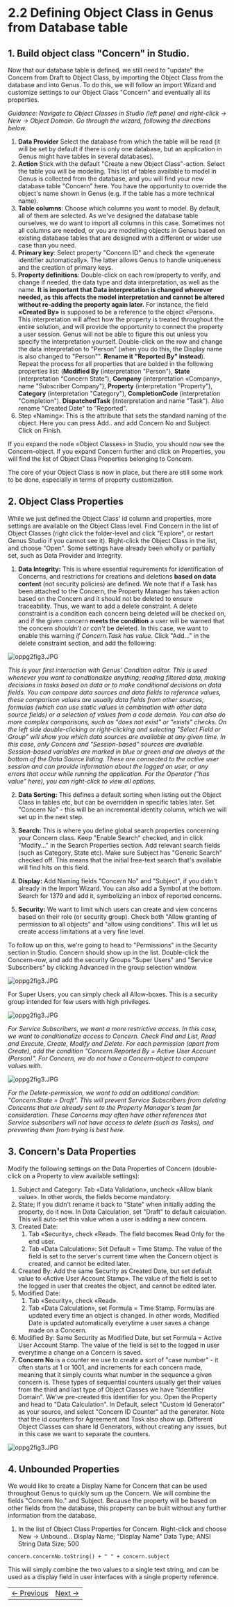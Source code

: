 # 2.2 Defining Object Class in Genus from Database table



## 1. Build object class "Concern" in Studio.

Now that our database table is defined, we still need to "update" the Concern from Draft to Object Class, by importing the Object Class from the database and into Genus. To do this, we will follow an import Wizard and customize settings to our Object Class "Concern" and eventually all its properties.

*Guidance: Navigate to Object Classes in Studio (left pane) and right-click -> New -> Object Domain. Go through the wizard, following the directions below.*

1. **Data Provider** Select the database from which the table will be read (it will be set by default if there is only one database, but an application in Genus might have tables in several databases).
2. **Action** Stick with the default "Create a new Object Class"-action. Select the table you will be modeling. This list of tables available to model in Genus is collected from the database, and you will find your new database table "Concern" here. You have the opportunity to override the object's name shown in Genus (e.g. if the table has a more technical name).
3. **Table columns**: Choose which columns you want to model. By default, all of them are selected. As we've designed the database table ourselves, we do want to import all columns in this case. Sometimes not all columns are needed, or you are modelling objects in Genus based on existing database tables that are designed with a different or wider use case than you need.
4. **Primary key**: Select property "Concern ID" and check the «generate identifier automatically». The latter allows Genus to handle uniqueness and the creation of primary keys.
5. **Property definitions**: Double-click on each row/property to verify, and change if needed, the data type and data interpretation, as well as the name. **It is important that Data interpretation is changed wherever needed, as this affects the model interpretation and cannot be altered without re-adding the property again later.** For instance, the field **«Created By»** is supposed to be a reference to the object «Person». This interpretation will affect how the property is treated throughout the entire solution, and will provide the opportunity to connect the property a user session. Genus will not be able to figure this out unless you specify the interpretation yourself. Double-click on the row and change the data interpretation to "Person" (when you do this, the Display name is also changed to "Person"". **Rename it "Reported By" instead**). Repeat the process for all properties that are bolded in the following properties list: (**Modified By** (interpretation "Person"), **State** (interpretation “Concern State”), **Company** (interpretation «Company», name "Subscriber Company"), **Property** (interpretation "Property"),  **Category** (interpretation "Category"), **CompletionCode** (interpretation "Completion"). **DispatchedTask** (itnterpretation and name "Task"). Also rename "Created Date" to "Reported".
6. Step «Naming»: This is the attribute that sets the standard naming of the object. Here you can press Add.. and add Concern No and Subject. Click on Finish.

If you expand the node «Object Classes» in Studio, you should now see the Concern-object. If you expand Concern further and click on Properties, you will find the list of Object Class Properties belonging to Concern.

The core of your Object Class is now in place, but there are still some work to be done, especially in terms of property customization.
<!--
**Block** (interpretation "Block"), **Floor** (interpretation "Floor"),  **Area** (interpretation "Area"),  **Address** (interpretation Address), -->


<!-- **Modified By** (interpretation "Person"), **State** (interpretation “Object State”), **Company** (interpretation «Company»), **Property** (interpretation "Property"), **Address** (interpretation Address), **Category** (interpretation "Category"), **CompletionCode** (interpretation "Completion") -->




## 2. Object Class Properties

While we just defined the Object Class' id column and properties, more settings are available on the Object Class level. Find Concern in the list of Object Classes (right click the folder-level and click "Explore", or restart Genus Studio if you cannot see it). Right-click the Object Class in the list, and choose "Open". Some settings have already been wholly or partially set, such as Data Provider and Integrity.


1. **Data Integrity:** This is where essential requirements for identification of Concerns, and restrictions for creations and deletions **based on data content** (not security policies) are defined. We note that if a Task has been attached to the Concern, the Property Manager has taken action based on the Concern and it should not be deleted to ensure traceability. Thus, we want to add a delete constraint. A delete constraint is a condition each concern being deleted will be checked on, and if the given concern **meets the condition** a user will be warned that the concern *shouldn't or can't* be deleted. In this case, we want to enable this warning *if Concern.Task has value*. Click "Add..." in the delete constraint section, and add the following:


![oppg2fig3.JPG](media/Delete_Constraint.JPG)

*This is your first interaction with Genus' Condition editor. This is used whenever you want to condtionalize anything; reading filtered data, making decisions in tasks based on data or to make conditional decisions on data fields. You can compare data sources and data fields to reference values, these comparison values are usually data fields from other sources, formulas (which can use static values in combination with other data source fields) or a selection of values from a code domain. You can also do more complex comparisons, such as "does not exist" or "exists" checks. On the left side double-clicking or right-clicking and selecting "Select Field or Group" will show you which data sources are available at any given time. In this case, only Concern and "Session-based" sources are available. Session-based variables are marked in blue or green and are always at the bottom of the Data Source listing. These are connected to the active user session and can provide information about the logged on user, or any errors that occur while running the application. For the Operator ("has value" here), you can right-click to view all options.*


2. **Data Sorting:** This defines a default sorting when listing out the Object Class in tables etc, but can be overridden in specific tables later. Set "Concern No" - this will be an incremental identity column, which we will set up in the next step.

3. **Search:** This is where you define global search properties concerning your Concern class. Keep "Enable Search" checked, and in click "Modify..." in the Search Properties section. Add relevant search fields (such as Category, State etc). Make sure Subject has "Generic Search" checked off. This means that the initial free-text search that's available will find hits on this field.

4. **Display:** Add Naming fields "Concern No" and "Subject", if you didn't already in the Import Wizard. You can also add a Symbol at the bottom. Search for 1379 and add it, symbolizing an inbox of reported concerns.


5. **Security:** We want to limit which users can create and view concerns based on their role (or security group). Check both "Allow granting of permission to all objects" and "allow using conditions". This will let us create access limitations at a very fine level.

To follow up on this, we're going to head to "Permissions" in the Security section in Studio. Concern should show up in the list. Double-click the Concern-row, and add the security Groups "Super Users" and "Service Subscribers" by clicking Advanced in the group selection window.
<!--
![oppg2fig3.JPG](media/Permissions_Concern.JPG) -->

![oppg2fig3.JPG](media/Concern_Permission.JPG)

<!-- ![oppg2fig3.JPG](media/Concern_Permissions.PNG)  -->

For Super Users, you can simply check all Allow-boxes. This is a security group intended for few users with high privileges.
<!-- ![oppg2fig3.JPG](media/Concern_Permission_Condition.JPG) -->
<!-- ![oppg2fig3.JPG](media/Permissions_Concern_Condition.JPG) -->


![oppg2fig3.JPG](media/Concern_Condition.JPG)

*For Service Subscribers, we want a more restrictive access. In this case, we want to conditionalize access to Concern. Check Find and List, Read and Execute, Create, Modify and Delete. For each permission (apart from Create), add the condition "Concern.Reported By = Active User Account (Person)". For Concern, we do not have a Concern-object to compare values with.*


![oppg2fig3.JPG](media/Permissions_Concern_Finished.JPG)

*For the Delete-permission, we want to add an additional condition: "Concern.State = Draft". This will prevent Service Subscribers from deleting Concerns that are already sent to the Property Manager's team for consideration. These Concerns may often have other references that Service subscribers will not have access to delete (such as Tasks), and preventing them from trying is best here.*





## 3. Concern's Data Properties

Modify the following settings on the Data Properties of Concern (double-click on a Property to view available settings):
1. Subject and Category: Tab «Data Validation», uncheck «Allow blank value». In other words, the fields become mandatory.
2. State; If you didn't rename it back to "State" when initially adding the property, do it now. In Data Calculation, set "Draft" to default calculation. This will auto-set this value when a user is adding a new concern.
2. Created Date:
   1. Tab «Security», check «Read». The field becomes Read Only for the end user.
   2. Tab «Data Calculation»: Set Default = Time Stamp. The value of the field is set to the server's current time when the Concern object is created, and cannot be edited later.
3. Created By: Add the same Security as Created Date, but set default value to «Active User Account Stamp». The value of the field is set to the logged in user that creates the object, and cannot be edited later.
4. Modified Date:
   1. Tab «Security», check «Read».
   2. Tab «Data Calculation», set Formula = Time Stamp. Formulas are updated every time an object is changed. In other words, Modified Date is updated automatically everytime a user saves a change made on a Concern.
5. Modified By: Same Security as Modified Date, but set Formula = Active User Account Stamp. The value of the field is set to the logged in user everytime a change on a Concern is saved.
6. **Concern No** is a counter we use to create a sort of "case number" - it often starts at 1 or 1001, and increments for each concern made, meaning that it simply counts what number in the sequence a given concern is. These types of sequential counters usually get their values from the third and last type of Object Classes we have "Identifier Domain". We've pre-created this identifier for you. Open the Property and head to "Data Calculation". In Default, select "Custom Id Generator" as your source, and select "Concern ID Counter" ad the generator. Note that the id counters for Agreement and Task also show up. Different Object Classes can share Id Generators, without creating any issues, but in this case we want to separate the counters.


![oppg2fig3.JPG](media/Id_counter.JPG)

<!-- 6. State: Tab «Data Calculation»: Set Default = Active. The state of the Contact is set to Active when it is created. The state can be changed later. Note also that the field is of Data Type int. The state is stored in the database as an integer, but is mapped to the Code Domain in Genus called «Object State», which translates 1 to «Active» and 2 to «Inactive». You will be able to see this by right-clicking the object class «Object State» -> Open -> Data Entries. -->

## 4. Unbounded Properties

We would like to create a Display Name for Concern that can be used throughout Genus to quickly sum up the Concern. We will combine the fields "Concern No." and Subject. Because the property will be based on other fields from the database, this property can be built without any further information from the database.

1.  In the list of Object Class Properties for Concern. Right-click and choose New -> Unbound...
Display Name; "Display Name"
Data Type; ANSI String
Data Size; 500

```
concern.concernNo.toString() + " " + concern.subject
```

This will simply combine the two values to a single text string, and can be used as a display field in user interfaces with a single property reference.

<table>
   <tr><td><a href="e2.2-object-class.md"><- Previous</a></td><td align="right"><a href="e2.4-OC-repetition.md">Next -></a></td></tr>
</table>
